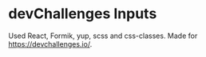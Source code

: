 # devChallenges Inputs

Used React, Formik, yup, scss and css-classes.
Made for https://devchallenges.io/.
